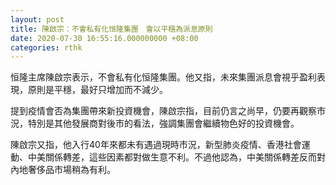 ```yaml
---
layout: post
title: 陳啟宗：不會私有化恒隆集團　會以平穩為派息原則
date: 2020-07-30 16:55:16.000000000 +08:00
categories: rthk
---
```


恒隆主席陳啟宗表示，不會私有化恒隆集團。他又指，未來集團派息會視乎盈利表現，原則是平穩，最好只增加而不減少。

提到疫情會否為集團帶來新投資機會，陳啟宗指，目前仍言之尚早，仍要再觀察市況，特別是其他發展商對後市的看法，強調集團會繼續物色好的投資機會。

陳啟宗又指，他入行40年來都未有遇過現時市況，新型肺炎疫情、香港社會運動、中美關係轉差，這些因素都對做生意不利。不過他認為，中美關係轉差反而對內地奢侈品市場稍為有利。
